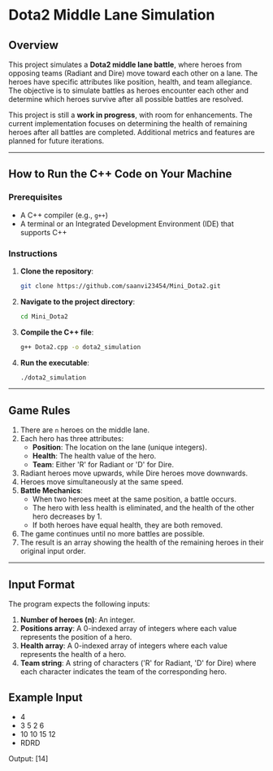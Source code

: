 # Dota2 Middle Lane Simulation

## Overview
This project simulates a **Dota2 middle lane battle**, where heroes from opposing teams (Radiant and Dire) move toward each other on a lane. The heroes have specific attributes like position, health, and team allegiance. The objective is to simulate battles as heroes encounter each other and determine which heroes survive after all possible battles are resolved.

This project is still a **work in progress**, with room for enhancements. The current implementation focuses on determining the health of remaining heroes after all battles are completed. Additional metrics and features are planned for future iterations.

---

## How to Run the C++ Code on Your Machine

### Prerequisites
- A C++ compiler (e.g., `g++`)
- A terminal or an Integrated Development Environment (IDE) that supports C++

### Instructions
1. **Clone the repository**:
    ```bash
    git clone https://github.com/saanvi23454/Mini_Dota2.git
    ```
2. **Navigate to the project directory**:
    ```bash
    cd Mini_Dota2
    ```
3. **Compile the C++ file**:
    ```bash
    g++ Dota2.cpp -o dota2_simulation
    ```
4. **Run the executable**:
    ```bash
    ./dota2_simulation
    ```
---

## Game Rules
1. There are `n` heroes on the middle lane.
2. Each hero has three attributes:
    - **Position**: The location on the lane (unique integers).
    - **Health**: The health value of the hero.
    - **Team**: Either 'R' for Radiant or 'D' for Dire.
3. Radiant heroes move upwards, while Dire heroes move downwards.
4. Heroes move simultaneously at the same speed.
5. **Battle Mechanics**:
    - When two heroes meet at the same position, a battle occurs.
    - The hero with less health is eliminated, and the health of the other hero decreases by 1.
    - If both heroes have equal health, they are both removed.
6. The game continues until no more battles are possible.
7. The result is an array showing the health of the remaining heroes in their original input order.

---

## Input Format
The program expects the following inputs:

1. **Number of heroes (n)**: An integer.
2. **Positions array**: A 0-indexed array of integers where each value represents the position of a hero.
3. **Health array**: A 0-indexed array of integers where each value represents the health of a hero.
4. **Team string**: A string of characters ('R' for Radiant, 'D' for Dire) where each character indicates the team of the corresponding hero.

## Example Input

- 4
- 3 5 2 6
- 10 10 15 12
- RDRD

Output: [14]
